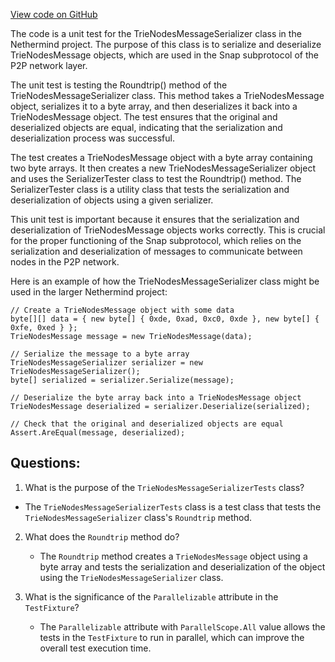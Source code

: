 [View code on GitHub](https://github.com/nethermindeth/nethermind/Nethermind.Network.Test/P2P/Subprotocols/Snap/Messages/TrieNodesMessageSerializerTests.cs)

The code is a unit test for the TrieNodesMessageSerializer class in the Nethermind project. The purpose of this class is to serialize and deserialize TrieNodesMessage objects, which are used in the Snap subprotocol of the P2P network layer. 

The unit test is testing the Roundtrip() method of the TrieNodesMessageSerializer class. This method takes a TrieNodesMessage object, serializes it to a byte array, and then deserializes it back into a TrieNodesMessage object. The test ensures that the original and deserialized objects are equal, indicating that the serialization and deserialization process was successful. 

The test creates a TrieNodesMessage object with a byte array containing two byte arrays. It then creates a new TrieNodesMessageSerializer object and uses the SerializerTester class to test the Roundtrip() method. The SerializerTester class is a utility class that tests the serialization and deserialization of objects using a given serializer. 

This unit test is important because it ensures that the serialization and deserialization of TrieNodesMessage objects works correctly. This is crucial for the proper functioning of the Snap subprotocol, which relies on the serialization and deserialization of messages to communicate between nodes in the P2P network. 

Here is an example of how the TrieNodesMessageSerializer class might be used in the larger Nethermind project:

```
// Create a TrieNodesMessage object with some data
byte[][] data = { new byte[] { 0xde, 0xad, 0xc0, 0xde }, new byte[] { 0xfe, 0xed } };
TrieNodesMessage message = new TrieNodesMessage(data);

// Serialize the message to a byte array
TrieNodesMessageSerializer serializer = new TrieNodesMessageSerializer();
byte[] serialized = serializer.Serialize(message);

// Deserialize the byte array back into a TrieNodesMessage object
TrieNodesMessage deserialized = serializer.Deserialize(serialized);

// Check that the original and deserialized objects are equal
Assert.AreEqual(message, deserialized);
```
## Questions: 
 1. What is the purpose of the `TrieNodesMessageSerializerTests` class?
   - The `TrieNodesMessageSerializerTests` class is a test class that tests the `TrieNodesMessageSerializer` class's `Roundtrip` method.
   
2. What does the `Roundtrip` method do?
   - The `Roundtrip` method creates a `TrieNodesMessage` object using a byte array and tests the serialization and deserialization of the object using the `TrieNodesMessageSerializer` class.
   
3. What is the significance of the `Parallelizable` attribute in the `TestFixture`?
   - The `Parallelizable` attribute with `ParallelScope.All` value allows the tests in the `TestFixture` to run in parallel, which can improve the overall test execution time.